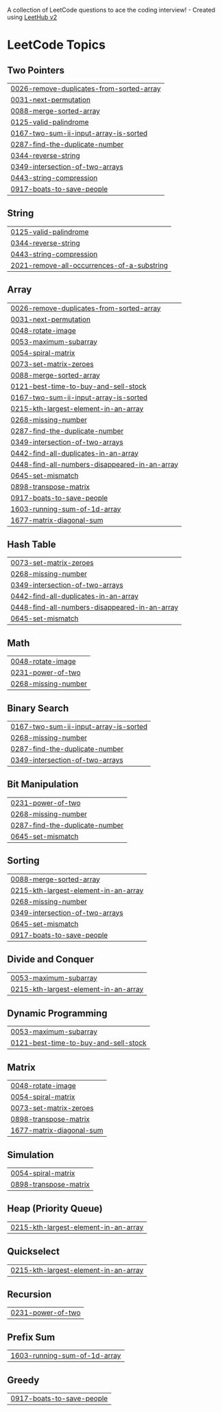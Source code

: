 A collection of LeetCode questions to ace the coding interview! - Created using [LeetHub v2](https://github.com/arunbhardwaj/LeetHub-2.0)
<!---LeetCode Topics Start-->
# LeetCode Topics
## Two Pointers
|  |
| ------- |
| [0026-remove-duplicates-from-sorted-array](https://github.com/satyawaniaman/-CrackYourPlacement/tree/master/0026-remove-duplicates-from-sorted-array) |
| [0031-next-permutation](https://github.com/satyawaniaman/-CrackYourPlacement/tree/master/0031-next-permutation) |
| [0088-merge-sorted-array](https://github.com/satyawaniaman/-CrackYourPlacement/tree/master/0088-merge-sorted-array) |
| [0125-valid-palindrome](https://github.com/satyawaniaman/-CrackYourPlacement/tree/master/0125-valid-palindrome) |
| [0167-two-sum-ii-input-array-is-sorted](https://github.com/satyawaniaman/-CrackYourPlacement/tree/master/0167-two-sum-ii-input-array-is-sorted) |
| [0287-find-the-duplicate-number](https://github.com/satyawaniaman/-CrackYourPlacement/tree/master/0287-find-the-duplicate-number) |
| [0344-reverse-string](https://github.com/satyawaniaman/-CrackYourPlacement/tree/master/0344-reverse-string) |
| [0349-intersection-of-two-arrays](https://github.com/satyawaniaman/-CrackYourPlacement/tree/master/0349-intersection-of-two-arrays) |
| [0443-string-compression](https://github.com/satyawaniaman/-CrackYourPlacement/tree/master/0443-string-compression) |
| [0917-boats-to-save-people](https://github.com/satyawaniaman/-CrackYourPlacement/tree/master/0917-boats-to-save-people) |
## String
|  |
| ------- |
| [0125-valid-palindrome](https://github.com/satyawaniaman/-CrackYourPlacement/tree/master/0125-valid-palindrome) |
| [0344-reverse-string](https://github.com/satyawaniaman/-CrackYourPlacement/tree/master/0344-reverse-string) |
| [0443-string-compression](https://github.com/satyawaniaman/-CrackYourPlacement/tree/master/0443-string-compression) |
| [2021-remove-all-occurrences-of-a-substring](https://github.com/satyawaniaman/-CrackYourPlacement/tree/master/2021-remove-all-occurrences-of-a-substring) |
## Array
|  |
| ------- |
| [0026-remove-duplicates-from-sorted-array](https://github.com/satyawaniaman/-CrackYourPlacement/tree/master/0026-remove-duplicates-from-sorted-array) |
| [0031-next-permutation](https://github.com/satyawaniaman/-CrackYourPlacement/tree/master/0031-next-permutation) |
| [0048-rotate-image](https://github.com/satyawaniaman/-CrackYourPlacement/tree/master/0048-rotate-image) |
| [0053-maximum-subarray](https://github.com/satyawaniaman/-CrackYourPlacement/tree/master/0053-maximum-subarray) |
| [0054-spiral-matrix](https://github.com/satyawaniaman/-CrackYourPlacement/tree/master/0054-spiral-matrix) |
| [0073-set-matrix-zeroes](https://github.com/satyawaniaman/-CrackYourPlacement/tree/master/0073-set-matrix-zeroes) |
| [0088-merge-sorted-array](https://github.com/satyawaniaman/-CrackYourPlacement/tree/master/0088-merge-sorted-array) |
| [0121-best-time-to-buy-and-sell-stock](https://github.com/satyawaniaman/-CrackYourPlacement/tree/master/0121-best-time-to-buy-and-sell-stock) |
| [0167-two-sum-ii-input-array-is-sorted](https://github.com/satyawaniaman/-CrackYourPlacement/tree/master/0167-two-sum-ii-input-array-is-sorted) |
| [0215-kth-largest-element-in-an-array](https://github.com/satyawaniaman/-CrackYourPlacement/tree/master/0215-kth-largest-element-in-an-array) |
| [0268-missing-number](https://github.com/satyawaniaman/-CrackYourPlacement/tree/master/0268-missing-number) |
| [0287-find-the-duplicate-number](https://github.com/satyawaniaman/-CrackYourPlacement/tree/master/0287-find-the-duplicate-number) |
| [0349-intersection-of-two-arrays](https://github.com/satyawaniaman/-CrackYourPlacement/tree/master/0349-intersection-of-two-arrays) |
| [0442-find-all-duplicates-in-an-array](https://github.com/satyawaniaman/-CrackYourPlacement/tree/master/0442-find-all-duplicates-in-an-array) |
| [0448-find-all-numbers-disappeared-in-an-array](https://github.com/satyawaniaman/-CrackYourPlacement/tree/master/0448-find-all-numbers-disappeared-in-an-array) |
| [0645-set-mismatch](https://github.com/satyawaniaman/-CrackYourPlacement/tree/master/0645-set-mismatch) |
| [0898-transpose-matrix](https://github.com/satyawaniaman/-CrackYourPlacement/tree/master/0898-transpose-matrix) |
| [0917-boats-to-save-people](https://github.com/satyawaniaman/-CrackYourPlacement/tree/master/0917-boats-to-save-people) |
| [1603-running-sum-of-1d-array](https://github.com/satyawaniaman/-CrackYourPlacement/tree/master/1603-running-sum-of-1d-array) |
| [1677-matrix-diagonal-sum](https://github.com/satyawaniaman/-CrackYourPlacement/tree/master/1677-matrix-diagonal-sum) |
## Hash Table
|  |
| ------- |
| [0073-set-matrix-zeroes](https://github.com/satyawaniaman/-CrackYourPlacement/tree/master/0073-set-matrix-zeroes) |
| [0268-missing-number](https://github.com/satyawaniaman/-CrackYourPlacement/tree/master/0268-missing-number) |
| [0349-intersection-of-two-arrays](https://github.com/satyawaniaman/-CrackYourPlacement/tree/master/0349-intersection-of-two-arrays) |
| [0442-find-all-duplicates-in-an-array](https://github.com/satyawaniaman/-CrackYourPlacement/tree/master/0442-find-all-duplicates-in-an-array) |
| [0448-find-all-numbers-disappeared-in-an-array](https://github.com/satyawaniaman/-CrackYourPlacement/tree/master/0448-find-all-numbers-disappeared-in-an-array) |
| [0645-set-mismatch](https://github.com/satyawaniaman/-CrackYourPlacement/tree/master/0645-set-mismatch) |
## Math
|  |
| ------- |
| [0048-rotate-image](https://github.com/satyawaniaman/-CrackYourPlacement/tree/master/0048-rotate-image) |
| [0231-power-of-two](https://github.com/satyawaniaman/-CrackYourPlacement/tree/master/0231-power-of-two) |
| [0268-missing-number](https://github.com/satyawaniaman/-CrackYourPlacement/tree/master/0268-missing-number) |
## Binary Search
|  |
| ------- |
| [0167-two-sum-ii-input-array-is-sorted](https://github.com/satyawaniaman/-CrackYourPlacement/tree/master/0167-two-sum-ii-input-array-is-sorted) |
| [0268-missing-number](https://github.com/satyawaniaman/-CrackYourPlacement/tree/master/0268-missing-number) |
| [0287-find-the-duplicate-number](https://github.com/satyawaniaman/-CrackYourPlacement/tree/master/0287-find-the-duplicate-number) |
| [0349-intersection-of-two-arrays](https://github.com/satyawaniaman/-CrackYourPlacement/tree/master/0349-intersection-of-two-arrays) |
## Bit Manipulation
|  |
| ------- |
| [0231-power-of-two](https://github.com/satyawaniaman/-CrackYourPlacement/tree/master/0231-power-of-two) |
| [0268-missing-number](https://github.com/satyawaniaman/-CrackYourPlacement/tree/master/0268-missing-number) |
| [0287-find-the-duplicate-number](https://github.com/satyawaniaman/-CrackYourPlacement/tree/master/0287-find-the-duplicate-number) |
| [0645-set-mismatch](https://github.com/satyawaniaman/-CrackYourPlacement/tree/master/0645-set-mismatch) |
## Sorting
|  |
| ------- |
| [0088-merge-sorted-array](https://github.com/satyawaniaman/-CrackYourPlacement/tree/master/0088-merge-sorted-array) |
| [0215-kth-largest-element-in-an-array](https://github.com/satyawaniaman/-CrackYourPlacement/tree/master/0215-kth-largest-element-in-an-array) |
| [0268-missing-number](https://github.com/satyawaniaman/-CrackYourPlacement/tree/master/0268-missing-number) |
| [0349-intersection-of-two-arrays](https://github.com/satyawaniaman/-CrackYourPlacement/tree/master/0349-intersection-of-two-arrays) |
| [0645-set-mismatch](https://github.com/satyawaniaman/-CrackYourPlacement/tree/master/0645-set-mismatch) |
| [0917-boats-to-save-people](https://github.com/satyawaniaman/-CrackYourPlacement/tree/master/0917-boats-to-save-people) |
## Divide and Conquer
|  |
| ------- |
| [0053-maximum-subarray](https://github.com/satyawaniaman/-CrackYourPlacement/tree/master/0053-maximum-subarray) |
| [0215-kth-largest-element-in-an-array](https://github.com/satyawaniaman/-CrackYourPlacement/tree/master/0215-kth-largest-element-in-an-array) |
## Dynamic Programming
|  |
| ------- |
| [0053-maximum-subarray](https://github.com/satyawaniaman/-CrackYourPlacement/tree/master/0053-maximum-subarray) |
| [0121-best-time-to-buy-and-sell-stock](https://github.com/satyawaniaman/-CrackYourPlacement/tree/master/0121-best-time-to-buy-and-sell-stock) |
## Matrix
|  |
| ------- |
| [0048-rotate-image](https://github.com/satyawaniaman/-CrackYourPlacement/tree/master/0048-rotate-image) |
| [0054-spiral-matrix](https://github.com/satyawaniaman/-CrackYourPlacement/tree/master/0054-spiral-matrix) |
| [0073-set-matrix-zeroes](https://github.com/satyawaniaman/-CrackYourPlacement/tree/master/0073-set-matrix-zeroes) |
| [0898-transpose-matrix](https://github.com/satyawaniaman/-CrackYourPlacement/tree/master/0898-transpose-matrix) |
| [1677-matrix-diagonal-sum](https://github.com/satyawaniaman/-CrackYourPlacement/tree/master/1677-matrix-diagonal-sum) |
## Simulation
|  |
| ------- |
| [0054-spiral-matrix](https://github.com/satyawaniaman/-CrackYourPlacement/tree/master/0054-spiral-matrix) |
| [0898-transpose-matrix](https://github.com/satyawaniaman/-CrackYourPlacement/tree/master/0898-transpose-matrix) |
## Heap (Priority Queue)
|  |
| ------- |
| [0215-kth-largest-element-in-an-array](https://github.com/satyawaniaman/-CrackYourPlacement/tree/master/0215-kth-largest-element-in-an-array) |
## Quickselect
|  |
| ------- |
| [0215-kth-largest-element-in-an-array](https://github.com/satyawaniaman/-CrackYourPlacement/tree/master/0215-kth-largest-element-in-an-array) |
## Recursion
|  |
| ------- |
| [0231-power-of-two](https://github.com/satyawaniaman/-CrackYourPlacement/tree/master/0231-power-of-two) |
## Prefix Sum
|  |
| ------- |
| [1603-running-sum-of-1d-array](https://github.com/satyawaniaman/-CrackYourPlacement/tree/master/1603-running-sum-of-1d-array) |
## Greedy
|  |
| ------- |
| [0917-boats-to-save-people](https://github.com/satyawaniaman/-CrackYourPlacement/tree/master/0917-boats-to-save-people) |
<!---LeetCode Topics End-->